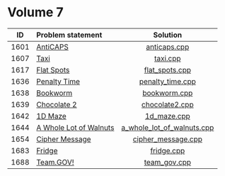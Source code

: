 # Volume 7

|  ID  |     Problem statement      |            Solution            |
|:----:|:---------------------------|:------------------------------:|
| 1601 | [AntiCAPS][]               | [anticaps.cpp][]               |
| 1607 | [Taxi][]                   | [taxi.cpp][]                   |
| 1617 | [Flat Spots][]             | [flat_spots.cpp][]             |
| 1636 | [Penalty Time][]           | [penalty_time.cpp][]           |
| 1638 | [Bookworm][]               | [bookworm.cpp][]               |
| 1639 | [Chocolate 2][]            | [chocolate2.cpp][]             |
| 1642 | [1D Maze][]                | [1d_maze.cpp][]                |
| 1644 | [A Whole Lot of Walnuts][] | [a_whole_lot_of_walnuts.cpp][] |
| 1654 | [Cipher Message][]         | [cipher_message.cpp][]         |
| 1683 | [Fridge][]                 | [fridge.cpp][]                 |
| 1688 | [Team.GOV!][]              | [team_gov.cpp][]               |

[AntiCAPS]:               http://acm.timus.ru/problem.aspx?space=1&num=1601
[Taxi]:                   http://acm.timus.ru/problem.aspx?space=1&num=1607
[Flat Spots]:             http://acm.timus.ru/problem.aspx?space=1&num=1607
[Penalty Time]:           http://acm.timus.ru/problem.aspx?space=1&num=1636
[Bookworm]:               http://acm.timus.ru/problem.aspx?space=1&num=1638
[Chocolate 2]:            http://acm.timus.ru/problem.aspx?space=1&num=1639
[1D Maze]:                http://acm.timus.ru/problem.aspx?space=1&num=1642
[A Whole Lot of Walnuts]: http://acm.timus.ru/problem.aspx?space=1&num=1644
[Cipher Message]:         http://acm.timus.ru/problem.aspx?space=1&num=1654
[Fridge]:                 http://acm.timus.ru/problem.aspx?space=1&num=1683
[Team.GOV!]:              http://acm.timus.ru/problem.aspx?space=1&num=1688

[anticaps.cpp]:               anticaps.cpp
[taxi.cpp]:                   taxi.cpp
[flat_spots.cpp]:             flat_spots.cpp
[penalty_time.cpp]:           penalty_time.cpp
[bookworm.cpp]:               bookworm.cpp
[chocolate2.cpp]:             chocolate2.cpp
[1d_maze.cpp]:                1d_maze.cpp
[a_whole_lot_of_walnuts.cpp]: a_whole_lot_of_walnuts.cpp
[cipher_message.cpp]:         cipher_message.cpp
[fridge.cpp]:                 fridge.cpp
[team_gov.cpp]:               team_gov.cpp
